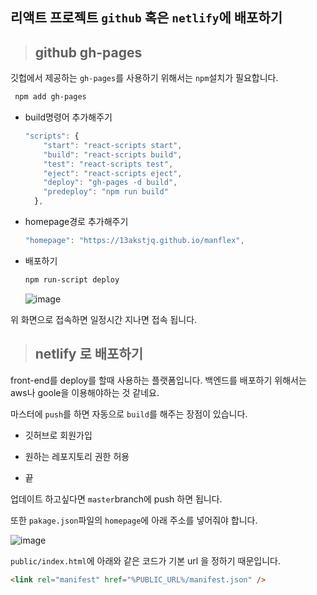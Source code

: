 ## 리액트 프로젝트 `github` 혹은 `netlify`에 배포하기  



> ## github gh-pages



깃헙에서 제공하는 `gh-pages`를 사용하기 위해서는 `npm`설치가 필요합니다.  

```bash
 npm add gh-pages
```



* build명령어 추가해주기 

  ```js
  "scripts": {
      "start": "react-scripts start",
      "build": "react-scripts build",
      "test": "react-scripts test",
      "eject": "react-scripts eject",
      "deploy": "gh-pages -d build",
      "predeploy": "npm run build"
    },
  ```

* homepage경로 추가해주기 

  ```js
  "homepage": "https://13akstjq.github.io/manflex",
  ```



<script async src="https://pagead2.googlesyndication.com/pagead/js/adsbygoogle.js"></script>
<ins class="adsbygoogle"
     style="display:block; text-align:center;"
     data-ad-layout="in-article"
     data-ad-format="fluid"
     data-ad-client="ca-pub-4877378276818686"
     data-ad-slot="4307878116"></ins>
<script>
     (adsbygoogle = window.adsbygoogle || []).push({});
</script>



* 배포하기 

  ```bash
  npm run-script deploy
  ```

  ![image](https://user-images.githubusercontent.com/46010705/61589952-3ae18300-abec-11e9-9163-206c31e2ad61.png)

위 화면으로 접속하면 일정시간 지나면 접속 됩니다.  





> ## netlify 로 배포하기 

front-end를 deploy를 할때 사용하는 플랫폼입니다.  백엔드를 배포하기 위해서는 aws나 goole을 이용해야하는 것 같네요.   

마스터에 `push`를 하면 자동으로 `build`를 해주는 장점이 있습니다.  

* 깃허브로 회원가입

* 원하는 레포지토리 권한 허용 
* 끝



업데이트 하고싶다면 `master`branch에 push 하면 됩니다.  



또한 `pakage.json`파일의 `homepage`에 아래 주소를 넣어줘야 합니다.  

![image](https://user-images.githubusercontent.com/46010705/61590223-7f6f1d80-abf0-11e9-9807-816d6c20a138.png)



`public/index.html`에 아래와 같은 코드가 기본 url 을 정하기 때문입니다.  

```html
<link rel="manifest" href="%PUBLIC_URL%/manifest.json" />
```

